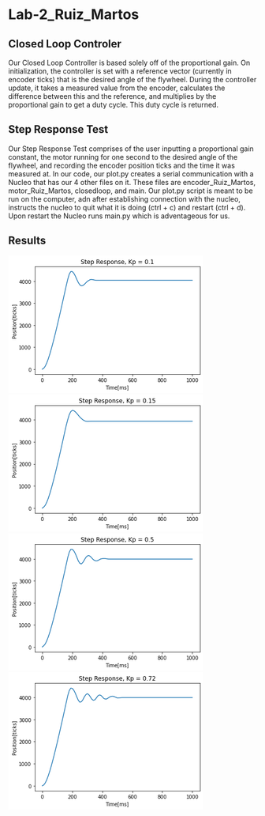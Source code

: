 # Lab-2_Ruiz_Martos
## **Closed Loop Controler**
 Our Closed Loop Controller is based solely off of the proportional gain. On initialization, the controller is set with a reference vector (currently in encoder ticks) that is the desired angle of the flywheel. During the controller update, it takes a measured value from the encoder, calculates the difference between this and the reference, and multiplies by the proportional gain to get a duty cycle. This duty cycle is returned.
## **Step Response Test**
 Our Step Response Test comprises of the user inputting a proportional gain constant, the motor running for one second to the desired angle of the flywheel, and recording the encoder position ticks and the time it was measured at. In our code, our plot.py creates a serial communication with a Nucleo that has our 4 other files on it. These files are encoder_Ruiz_Martos, motor_Ruiz_Martos, closedloop, and main. Our plot.py script is meant to be run on the computer, adn after establishing connection with the nucleo, instructs the nucleo to quit what it is doing (ctrl + c) and restart (ctrl + d). Upon restart the Nucleo runs main.py which is adventageous for us. 
## Results
![Kp = 0.1](kp_0.1_plot.png)
![alt text](kp_0.15_plot.png)
![alt text](kp_0.5_plot.png)
![alt text](kp_0.72_plot.png)

